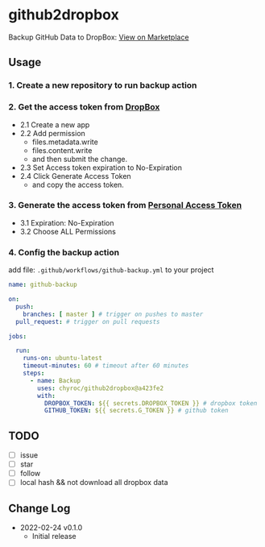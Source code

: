# github2dropbox

Backup GitHub Data to DropBox: [View on Marketplace](https://github.com/marketplace/actions/github2dropbox)

## Usage

### 1. Create a new repository to run backup action

### 2. Get the access token from [DropBox](https://www.dropbox.com/developers/apps)

- 2.1 Create a new app
- 2.2 Add permission
  - files.metadata.write
  - files.content.write
  - and then submit the change.
- 2.3 Set Access token expiration to No-Expiration
- 2.4 Click Generate Access Token
  - and copy the access token.

### 3. Generate the access token from [Personal Access Token](https://github.com/settings/tokens)

- 3.1 Expiration: No-Expiration
- 3.2 Choose ALL Permissions

### 4. Config the backup action

add file: `.github/workflows/github-backup.yml` to your project

```yaml
name: github-backup

on:
  push:
    branches: [ master ] # trigger on pushes to master
  pull_request: # trigger on pull requests

jobs:

  run:
    runs-on: ubuntu-latest
    timeout-minutes: 60 # timeout after 60 minutes
    steps:
      - name: Backup
        uses: chyroc/github2dropbox@a423fe2
        with:
          DROPBOX_TOKEN: ${{ secrets.DROPBOX_TOKEN }} # dropbox token
          GITHUB_TOKEN: ${{ secrets.G_TOKEN }} # github token
```

## TODO

- [ ] issue
- [ ] star
- [ ] follow
- [ ] local hash && not download all dropbox data

## Change Log


- 2022-02-24 v0.1.0
  - Initial release